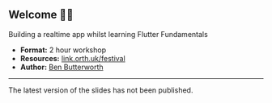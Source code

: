 ## Welcome 👋😃

Building a realtime app whilst learning Flutter Fundamentals
- **Format:** 2 hour workshop
- **Resources:** [link.orth.uk/festival](https://link.orth.uk/festival)
- **Author:** [Ben Butterworth](https://orth.uk)
---
The latest version of the slides has not been published.
